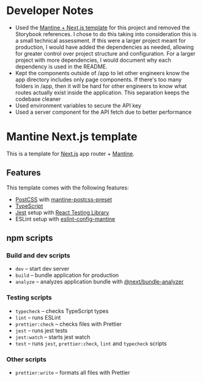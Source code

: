 # Developer Notes

- Used the [Mantine + Next.js template](https://github.com/mantinedev/next-app-template) for this project and removed the Storybook references. I chose to do this taking into consideration this is a small technical assessment. If this were a larger project meant for production, I would have added the dependencies as needed, allowing for greater control over project structure and configuration. For a larger project with more dependencies, I would document why each dependency is used in the README.
- Kept the components outside of /app to let other engineers know the app directory includes only page components. If there's too many folders in /app, then it will be hard for other engineers to know what routes actually exist inside the application. This separation keeps the codebase cleaner
- Used environment variables to secure the API key
- Used a server component for the API fetch due to better performance

# Mantine Next.js template

This is a template for [Next.js](https://nextjs.org/) app router + [Mantine](https://mantine.dev/).

## Features

This template comes with the following features:

- [PostCSS](https://postcss.org/) with [mantine-postcss-preset](https://mantine.dev/styles/postcss-preset)
- [TypeScript](https://www.typescriptlang.org/)
- [Jest](https://jestjs.io/) setup with [React Testing Library](https://testing-library.com/docs/react-testing-library/intro)
- ESLint setup with [eslint-config-mantine](https://github.com/mantinedev/eslint-config-mantine)

## npm scripts

### Build and dev scripts

- `dev` – start dev server
- `build` – bundle application for production
- `analyze` – analyzes application bundle with [@next/bundle-analyzer](https://www.npmjs.com/package/@next/bundle-analyzer)

### Testing scripts

- `typecheck` – checks TypeScript types
- `lint` – runs ESLint
- `prettier:check` – checks files with Prettier
- `jest` – runs jest tests
- `jest:watch` – starts jest watch
- `test` – runs `jest`, `prettier:check`, `lint` and `typecheck` scripts

### Other scripts

- `prettier:write` – formats all files with Prettier
